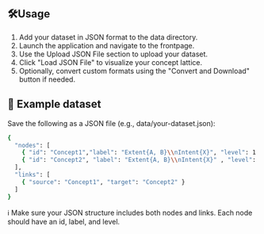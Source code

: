 ## 🛠️**Usage**
1. Add your dataset in JSON format to the data directory.
2. Launch the application and navigate to the frontpage.
3. Use the Upload JSON File section to upload your dataset.
4. Click "Load JSON File" to visualize your concept lattice.
5. Optionally, convert custom formats using the "Convert and Download" button if needed.

## 📂 Example dataset
Save the following as a JSON file (e.g., data/your-dataset.json):
```bash
{
  "nodes": [
    { "id": "Concept1","label": "Extent{A, B}\\nIntent{X}", "level": 1 },
    { "id": "Concept2", "label": "Extent{A, B}\\nIntent{X}" , "level": 2 }
  ],
  "links": [
    { "source": "Concept1", "target": "Concept2" }
  ]
}
```
ℹ️ Make sure your JSON structure includes both nodes and links. Each node should have an id, label, and level.

